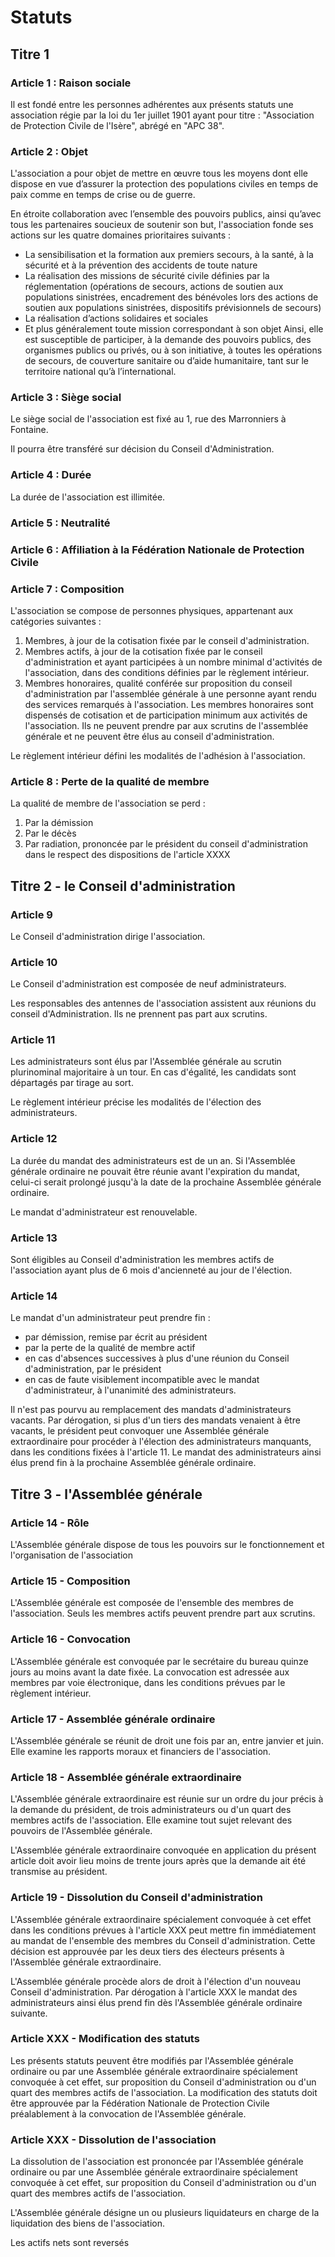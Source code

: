 # Statuts

## Titre 1
### Article 1 : Raison sociale
Il est fondé entre les personnes adhérentes aux présents statuts une association régie par la loi du 1er  juillet 1901 ayant pour titre : "Association de Protection Civile de l'Isère", abrégé en "APC 38".

### Article 2 : Objet
L'association a pour objet de mettre en œuvre tous les moyens dont elle dispose en vue d’assurer la protection des populations civiles en temps de paix comme en temps de crise ou de guerre. 

En étroite collaboration avec l’ensemble des pouvoirs publics, ainsi qu’avec tous les partenaires soucieux de soutenir son but, l'association fonde ses actions sur les quatre domaines prioritaires suivants : 
* La sensibilisation et la formation aux premiers secours, à la santé, à la sécurité et à la prévention des accidents de toute nature
* La réalisation des missions de sécurité civile définies par la réglementation (opérations de secours, actions de soutien aux populations sinistrées, encadrement des bénévoles lors des actions de soutien aux populations sinistrées, dispositifs prévisionnels de secours)
* La réalisation d’actions solidaires et sociales
* Et plus généralement toute mission correspondant à son objet
Ainsi, elle est susceptible de participer, à la demande des pouvoirs publics, des organismes publics ou privés, ou à son initiative, à toutes les opérations de secours, de couverture sanitaire ou d’aide humanitaire, tant sur le territoire national qu’à l’international.

### Article 3 : Siège social
Le siège social de l'association est fixé au 1, rue des Marronniers à Fontaine.

Il pourra être transféré sur décision du Conseil d'Administration.

### Article 4 : Durée
La durée de l'association est illimitée.

### Article 5 : Neutralité

### Article 6 : Affiliation à la Fédération Nationale de Protection Civile

### Article 7 : Composition
L'association se compose de personnes physiques, appartenant aux catégories suivantes :
1. Membres, à jour de la cotisation fixée par le conseil d'administration.
2. Membres actifs, à jour de la cotisation fixée par le conseil d'administration et ayant participées à un nombre minimal d'activités de l'association, dans des conditions définies par le règlement intérieur.   
3. Membres honoraires, qualité conférée sur proposition du conseil d'administration par l'assemblée générale à une personne ayant rendu des services remarqués à l'association. Les membres honoraires sont dispensés de cotisation et de participation minimum aux activités de l'association. Ils ne peuvent prendre par aux scrutins de l'assemblée générale et ne peuvent être élus au conseil d'administration.

Le règlement intérieur défini les modalités de l'adhésion à l'association.

### Article 8 : Perte de la qualité de membre
La qualité de membre de l'association se perd : 
1. Par la démission
2. Par le décès
3. Par radiation, prononcée par le président du conseil d'administration dans le respect des dispositions de l'article XXXX

## Titre 2 - le Conseil d'administration
### Article 9
Le Conseil d'administration dirige l'association. 

### Article 10
Le Conseil d'administration est composée de neuf administrateurs.

Les responsables des antennes de l'association assistent aux réunions du conseil d'Administration. Ils ne prennent pas part aux scrutins. 

### Article 11
Les administrateurs sont élus par l'Assemblée générale au scrutin plurinominal majoritaire à un tour. En cas d'égalité, les candidats sont départagés par tirage au sort.

Le règlement intérieur précise les modalités de l'élection des administrateurs.

### Article 12
La durée du mandat des administrateurs est de un an. Si l'Assemblée générale ordinaire ne pouvait être réunie avant l'expiration du mandat, celui-ci serait prolongé jusqu'à la date de la prochaine Assemblée générale ordinaire.

Le mandat d'administrateur est renouvelable.

### Article 13
Sont éligibles au Conseil d'administration les membres actifs de l'association ayant plus de 6 mois d'ancienneté au jour de l'élection.

### Article 14
Le mandat d'un administrateur peut prendre fin : 
* par démission, remise par écrit au président
* par la perte de la qualité de membre actif
* en cas d'absences successives à plus d'une réunion du Conseil d'administration, par le président
* en cas de faute visiblement incompatible avec le mandat d'administrateur, à l'unanimité des administrateurs. 

Il n'est pas pourvu au remplacement des mandats d'administrateurs vacants. Par dérogation, si plus d'un tiers des mandats venaient à être vacants, le président peut convoquer une Assemblée générale extraordinaire pour procéder à l'élection des administrateurs manquants, dans les conditions fixées à l'article 11. Le mandat des administrateurs ainsi élus prend fin à la prochaine Assemblée générale ordinaire.

## Titre 3 - l'Assemblée générale
### Article 14 - Rôle
L'Assemblée générale dispose de tous les pouvoirs sur le fonctionnement et l'organisation de l'association

### Article 15 - Composition
L'Assemblée générale est composée de l'ensemble des membres de l'association. Seuls les membres actifs peuvent prendre part aux scrutins. 

### Article 16 - Convocation
L'Assemblée générale est convoquée par le secrétaire du bureau quinze jours au moins avant la date fixée. La convocation est adressée aux membres par voie électronique, dans les conditions prévues par le règlement intérieur.

### Article 17 - Assemblée générale ordinaire
L'Assemblée générale se réunit de droit une fois par an, entre janvier et juin. Elle examine les rapports moraux et financiers de l'association.

### Article 18 - Assemblée générale extraordinaire
L'Assemblée générale extraordinaire est réunie sur un ordre du jour précis à la demande du président, de trois administrateurs ou d'un quart des membres actifs de l'association. Elle examine tout sujet relevant des pouvoirs de l'Assemblée générale.

L'Assemblée générale extraordinaire convoquée en application du présent article doit avoir lieu moins de trente jours après que la demande ait été transmise au président.

### Article 19 - Dissolution du Conseil d'administration
L'Assemblée générale extraordinaire spécialement convoquée à cet effet dans les conditions prévues à l'article XXX peut mettre fin immédiatement au mandat de l'ensemble des membres du Conseil d'administration. Cette décision est approuvée par les deux tiers des électeurs présents à l'Assemblée générale extraordinaire.

L'Assemblée générale procède alors de droit à l'élection d'un nouveau Conseil d'administration. Par dérogation à l'article XXX le mandat des administrateurs ainsi élus prend fin dès l'Assemblée générale ordinaire suivante.


### Article XXX - Modification des statuts
Les présents statuts peuvent être modifiés par l'Assemblée générale ordinaire ou par une Assemblée générale extraordinaire spécialement convoquée à cet effet, sur proposition du Conseil d'administration ou d'un quart des membres actifs de l'association. La modification des statuts doit être approuvée par la Fédération Nationale de Protection Civile préalablement à la convocation de l'Assemblée générale.

### Article XXX - Dissolution de l'association
La dissolution de l'association est prononcée par l'Assemblée générale ordinaire ou par une Assemblée générale extraordinaire spécialement convoquée à cet effet, sur proposition du Conseil d'administration ou d'un quart des membres actifs de l'association.

L'Assemblée générale désigne un ou plusieurs liquidateurs en charge de la liquidation des biens de l'association. 

Les actifs nets sont reversés
